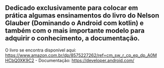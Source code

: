Dedicado exclusivamente para colocar em prática algumas ensinamentos do livro do Nelson Glauber (Dominando o Android com kotlin) e também com o mais importante modelo para adquirir o conhecimento,
a documentação.
-
O livro se encontra disponível aqui: https://www.amazon.com.br/dp/8575227262/ref=cm_sw_r_cp_ep_dp_A0MHCbQ0XK9C2 -
Documentação: https://developer.android.com/
